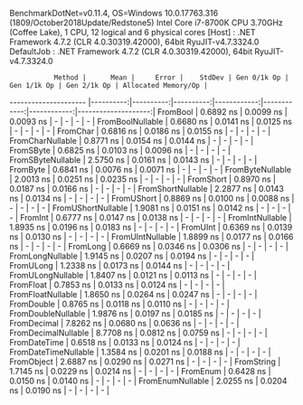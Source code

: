 
BenchmarkDotNet=v0.11.4, OS=Windows 10.0.17763.316 (1809/October2018Update/Redstone5)
Intel Core i7-8700K CPU 3.70GHz (Coffee Lake), 1 CPU, 12 logical and 6 physical cores
  [Host]     : .NET Framework 4.7.2 (CLR 4.0.30319.42000), 64bit RyuJIT-v4.7.3324.0
  DefaultJob : .NET Framework 4.7.2 (CLR 4.0.30319.42000), 64bit RyuJIT-v4.7.3324.0


               Method |      Mean |     Error |    StdDev | Gen 0/1k Op | Gen 1/1k Op | Gen 2/1k Op | Allocated Memory/Op |
--------------------- |----------:|----------:|----------:|------------:|------------:|------------:|--------------------:|
             FromBool | 0.6892 ns | 0.0099 ns | 0.0093 ns |           - |           - |           - |                   - |
     FromBoolNullable | 0.6680 ns | 0.0141 ns | 0.0125 ns |           - |           - |           - |                   - |
             FromChar | 0.6816 ns | 0.0186 ns | 0.0155 ns |           - |           - |           - |                   - |
     FromCharNullable | 0.8771 ns | 0.0154 ns | 0.0144 ns |           - |           - |           - |                   - |
            FromSByte | 0.6825 ns | 0.0103 ns | 0.0096 ns |           - |           - |           - |                   - |
    FromSByteNullable | 2.5750 ns | 0.0161 ns | 0.0143 ns |           - |           - |           - |                   - |
             FromByte | 0.6841 ns | 0.0076 ns | 0.0071 ns |           - |           - |           - |                   - |
     FromByteNullable | 2.0013 ns | 0.0251 ns | 0.0235 ns |           - |           - |           - |                   - |
            FromShort | 0.8970 ns | 0.0187 ns | 0.0166 ns |           - |           - |           - |                   - |
    FromShortNullable | 2.2877 ns | 0.0143 ns | 0.0134 ns |           - |           - |           - |                   - |
           FromUShort | 0.8869 ns | 0.0100 ns | 0.0088 ns |           - |           - |           - |                   - |
   FromUShortNullable | 1.9081 ns | 0.0151 ns | 0.0142 ns |           - |           - |           - |                   - |
              FromInt | 0.6777 ns | 0.0147 ns | 0.0138 ns |           - |           - |           - |                   - |
      FromIntNullable | 1.8935 ns | 0.0196 ns | 0.0183 ns |           - |           - |           - |                   - |
             FromUInt | 0.6369 ns | 0.0139 ns | 0.0130 ns |           - |           - |           - |                   - |
     FromUIntNullable | 1.8899 ns | 0.0177 ns | 0.0166 ns |           - |           - |           - |                   - |
             FromLong | 0.6669 ns | 0.0346 ns | 0.0306 ns |           - |           - |           - |                   - |
     FromLongNullable | 1.9145 ns | 0.0207 ns | 0.0194 ns |           - |           - |           - |                   - |
            FromULong | 1.2338 ns | 0.0173 ns | 0.0144 ns |           - |           - |           - |                   - |
    FromULongNullable | 1.8407 ns | 0.0121 ns | 0.0113 ns |           - |           - |           - |                   - |
            FromFloat | 0.7853 ns | 0.0133 ns | 0.0124 ns |           - |           - |           - |                   - |
    FromFloatNullable | 1.8650 ns | 0.0264 ns | 0.0247 ns |           - |           - |           - |                   - |
           FromDouble | 0.8765 ns | 0.0118 ns | 0.0110 ns |           - |           - |           - |                   - |
   FromDoubleNullable | 1.9876 ns | 0.0197 ns | 0.0185 ns |           - |           - |           - |                   - |
          FromDecimal | 7.8262 ns | 0.0680 ns | 0.0636 ns |           - |           - |           - |                   - |
  FromDecimalNullable | 8.7708 ns | 0.0812 ns | 0.0759 ns |           - |           - |           - |                   - |
         FromDateTime | 0.6518 ns | 0.0133 ns | 0.0124 ns |           - |           - |           - |                   - |
 FromDateTimeNullable | 1.3584 ns | 0.0201 ns | 0.0188 ns |           - |           - |           - |                   - |
           FromObject | 2.6887 ns | 0.0290 ns | 0.0271 ns |           - |           - |           - |                   - |
           FromString | 1.7145 ns | 0.0229 ns | 0.0214 ns |           - |           - |           - |                   - |
             FromEnum | 0.6428 ns | 0.0150 ns | 0.0140 ns |           - |           - |           - |                   - |
     FromEnumNullable | 2.0255 ns | 0.0204 ns | 0.0190 ns |           - |           - |           - |                   - |
